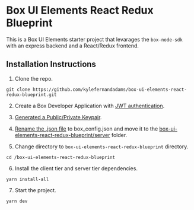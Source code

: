 Box UI Elements React Redux Blueprint
=====================================
This is a Box UI Elements starter project that levarages the `box-node-sdk` with an express backend and a React/Redux frontend.

Installation Instructions
-------------------------
1) Clone the repo.
```
git clone https://github.com/kylefernandadams/box-ui-elements-react-redux-blueprint.git
```
2) Create a Box Developer Application with [JWT authentication](https://developer.box.com/docs/setting-up-a-jwt-app#section-step-1-create-and-configure-a-jwt-application).
3) [Generated a Public/Private Keypair](https://developer.box.com/docs/setting-up-a-jwt-app#section-use-an-application-config-file).

4) [Rename the .json file](https://developer.box.com/docs/setting-up-a-jwt-app#section-use-an-application-config-file) to box_config.json
and move it to the [box-ui-elements-react-redux-blueprint/server](https://github.com/kylefernandadams/box-ui-elements-react-redux-blueprint/tree/master/server) folder.
5) Change directory to `box-ui-elements-react-redux-blueprint` directory.
```
cd /box-ui-elements-react-redux-blueprint
```
6) Install the client tier and server tier dependencies.
```
yarn install-all
```
7) Start the project.
```
yarn dev
```